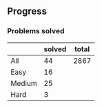 ## Progress
### Problems solved
|          | solved | total |
|----------|--------|-------|
| All      |   44   |  2867 |
| Easy     |   16   |
| Medium   |   25   |
| Hard     |   3    |
